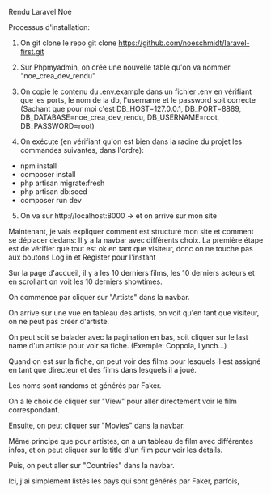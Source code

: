 Rendu Laravel Noé

Processus d'installation:

1. On git clone le repo
   git clone https://github.com/noeschmidt/laravel-first.git

2. Sur Phpmyadmin, on crée une nouvelle table qu'on va nommer "noe_crea_dev_rendu"

3. On copie le contenu du .env.example dans un fichier .env en vérifiant que les ports, le nom de la db, l'username et le password soit correcte (Sachant que pour moi c'est DB_HOST=127.0.0.1, DB_PORT=8889, DB_DATABASE=noe_crea_dev_rendu, DB_USERNAME=root, DB_PASSWORD=root)

4. On exécute (en vérifiant qu'on est bien dans la racine du projet les commandes suivantes, dans l'ordre):

-   npm install
-   composer install
-   php artisan migrate:fresh
-   php artisan db:seed
-   composer run dev

5. On va sur http://localhost:8000 -> et on arrive sur mon site

Maintenant, je vais expliquer comment est structuré mon site et comment se déplacer dedans:
Il y a la navbar avec différents choix.
La première étape est de vérifier que tout est ok en tant que visiteur, donc on ne touche pas aux boutons Log in et Register pour l'instant

Sur la page d'accueil, il y a les 10 derniers films, les 10 derniers acteurs et en scrollant on voit les 10 derniers showtimes.

On commence par cliquer sur "Artists" dans la navbar.

On arrive sur une vue en tableau des artists, on voit qu'en tant que visiteur, on ne peut pas créer d'artiste.

On peut soit se balader avec la pagination en bas, soit cliquer sur le last name d'un artiste pour voir sa fiche. (Exemple: Coppola, Lynch...)

Quand on est sur la fiche, on peut voir des films pour lesquels il est assigné en tant que directeur et des films dans lesquels il a joué.

Les noms sont randoms et générés par Faker.

On a le choix de cliquer sur "View" pour aller directement voir le film correspondant.

Ensuite, on peut cliquer sur "Movies" dans la navbar.

Même principe que pour artistes, on a un tableau de film avec différentes infos, et on peut cliquer sur le title d'un film pour voir les détails.

Puis, on peut aller sur "Countries" dans la navbar.

Ici, j'ai simplement listés les pays qui sont générés par Faker, parfois,
